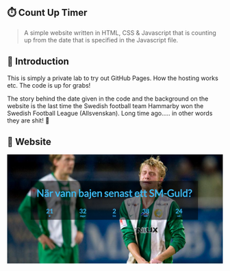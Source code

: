 ## :stopwatch: Count Up Timer

> A simple website written in HTML, CSS & Javascript that is counting up from the date that is specified in the Javascript file.  

## :scroll: Introduction

This is simply a private lab to try out GitHub Pages. How the hosting works etc. The code is up for grabs!

The story behind the date given in the code and the background on the website is the last time the Swedish football team Hammarby won the Swedish Football League (Allsvenskan). Long time ago..... in other words they are shit! :poop:

## :gem: Website
<a href="https://mattiasmalman.github.io/CountUpTimer_bajen/src/index.html" target="_blank"><img src="img/example.png"></a>
